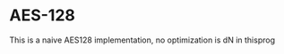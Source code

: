 # AES-128                                                  
This is a naive  AES128 implementation, no optimization is dN in thisprog   
